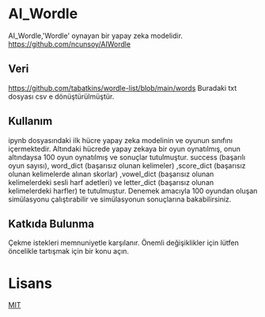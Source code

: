 # AI_Wordle

AI_Wordle,'Wordle' oynayan bir yapay zeka modelidir.  https://github.com/ncunsoy/AIWordle

## Veri 

https://github.com/tabatkins/wordle-list/blob/main/words
Buradaki txt dosyası csv e dönüştürülmüştür.

## Kullanım
ipynb dosyasındaki ilk hücre yapay zeka modelinin ve oyunun sınıfını içermektedir. Altındaki hücrede yapay zekaya bir oyun oynatılmış, onun altındaysa 100 oyun oynatılmış ve sonuçlar tutulmuştur. success (başarılı oyun sayısı), word_dict (başarısız olunan kelimeler) ,score_dict (başarısız olunan kelimelerde alınan skorlar) ,vowel_dict (başarısız olunan kelimelerdeki sesli harf adetleri) ve letter_dict (başarısız olunan kelimelerdeki harfler) te tutulmuştur. Denemek amacıyla 100 oyundan oluşan simülasyonu çalıştırabilir ve simülasyonun sonuçlarına bakabilirsiniz.


## Katkıda Bulunma

Çekme istekleri memnuniyetle karşılanır. Önemli değişiklikler için lütfen öncelikle tartışmak için bir konu açın.


# Lisans

[MIT](https://choosealicense.com/licenses/mit/)
